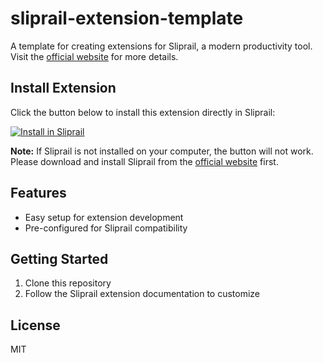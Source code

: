 # sliprail-extension-template

A template for creating extensions for Sliprail, a modern productivity tool. Visit the [official website](https://sliprail.fengcen.io) for more details.

## Install Extension

Click the button below to install this extension directly in Sliprail:

[![Install in Sliprail](https://img.shields.io/badge/Install_in_Sliprail-Click_Here-blue?style=for-the-badge)](io.fengcen.sliprail://install/b26ae868-15ff-4c6a-af6e-9a58b6a66839)

**Note:** If Sliprail is not installed on your computer, the button will not work. Please download and install Sliprail from the [official website](https://sliprail.fengcen.io) first.

## Features

- Easy setup for extension development
- Pre-configured for Sliprail compatibility

## Getting Started

1. Clone this repository
2. Follow the Sliprail extension documentation to customize


## License

MIT
